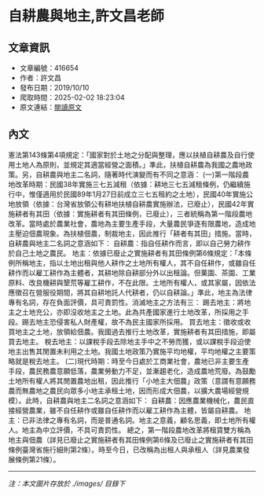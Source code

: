 # 自耕農與地主,許文昌老師

## 文章資訊
- 文章編號：416654
- 作者：許文昌
- 發布日期：2019/10/10
- 爬取時間：2025-02-02 18:23:04
- 原文連結：[閱讀原文](https://real-estate.get.com.tw/Columns/detail.aspx?no=416654)

## 內文
憲法第143條第4項規定：「國家對於土地之分配與整理，應以扶植自耕農及自行使用土地人為原則，並規定其適當經營之面積。」準此，扶植自耕農為我國之農地政策。另，自耕農與地主二名詞，隨著時代演變而有不同之意涵：
(一)第一階段農地改革時期：民國38年實施三七五減租（依據：耕地三七五減租條例，仍繼續施行中，惟僅適用於民國89年1月27日前成立三七五租約之土地），民國40年實施公地放領（依據：台灣省放領公有耕地扶植自耕農實施辦法，已廢止），民國42年實施耕者有其田（依據：實施耕者有其田條例，已廢止），三者統稱為第一階段農地改革。當時處於農業社會，農地為主要生產手段，大量農民爭逐有限農地，造成地主壓迫佃農現象。為扶植佃農，制裁地主，因此推行「耕者有其田」措施。當時，自耕農與地主二名詞之意涵如下：
自耕農：指自任耕作而言，即以自己勞力耕作於自己土地之農民。
地主：依據已廢止之實施耕者有其田條例第6條規定：「本條例所稱地主，指以土地出租與他人耕作之土地所有權人，其不自任耕作，或雖自任耕作而以雇工耕作為主體者，其耕地除自耕部分外以出租論。但菓園、茶園、工業原料、改良機耕與墾荒等雇工耕作，不在此限。土地所有權人，或其家屬，因依法應徵召在營服役期間，將其自耕地託人代耕者，仍以自耕論。」準此，地主為法律專有名詞，存在負面評價，具可責罰性。消滅地主之方法有三：
踢去地主：將地主之土地充公，亦即沒收地主之土地。此為共產國家進行土地改革，所採用之手段。踢去地主恐侵害私人財產權，故不為民主國家所採用。
買去地主：徵收或收買地主之土地，放領給佃農。我國過去推行土地改革，實施耕者有其田措施，即屬買去地主。
稅去地主：以課稅手段去除地主手中之不勞而獲，或以課稅手段迫使地主出售其閒置未利用之土地。我國土地政策乃實施平均地權，平均地權之主要策略就是稅去地主。
(二)現代時期：時至今日處於工商業社會，農地已非主要生產手段，農民務農意願低落，農業勞動力不足，並漸趨老化，造成農地荒廢。為鼓勵土地所有權人將其閒置農地出租，因此推行「小地主大佃農」政策（意謂有意願務農而無農地之農民向眾多小地主承租土地，因而形成大佃農，以擴大農場經營規模）。此時，自耕農與地主二名詞之意涵如下：
自耕農：因應農業機械化，農民直接經營農業，雖不自任耕作或雖自任耕作而以雇工耕作為主體，皆屬自耕農。
地主：已非法律之專有名詞，而是普通名詞。地主之意義，顧名思義，即土地所有權人。地主為中立評價，不具可責罰性。
總之，第一階段農地改革將租賃雙方稱為地主與佃農（詳見已廢止之實施耕者有其田條例第6條及已廢止之實施耕者有其田條例臺灣省施行細則第2條）。時至今日，已改稱為出租人與承租人（詳見農業發展條例第21條）。

---
*注：本文圖片存放於 ./images/ 目錄下*
